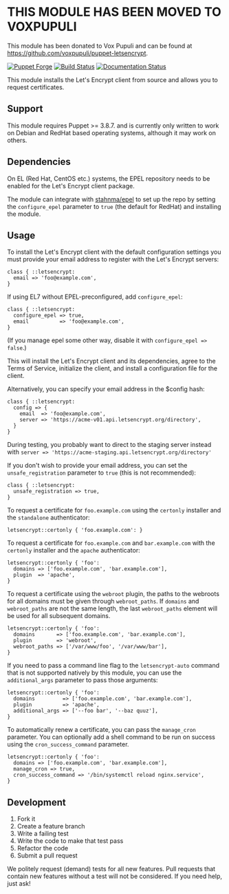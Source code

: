 # **THIS MODULE HAS BEEN MOVED TO VOXPUPULI**

This module has been donated to Vox Pupuli and can be found at https://github.com/voxpupuli/puppet-letsencrypt.

[![Puppet Forge](http://img.shields.io/puppetforge/v/danzilio/letsencrypt.svg?style=flat)](https://forge.puppetlabs.com/danzilio/letsencrypt) [![Build Status](https://travis-ci.org/danzilio/puppet-letsencrypt.svg)](https://travis-ci.org/danzilio/puppet-letsencrypt) [![Documentation Status](http://img.shields.io/badge/docs-puppet--strings-ff69b4.svg?style=flat)](http://danzilio.github.io/puppet-letsencrypt)

This module installs the Let's Encrypt client from source and allows you to request certificates.

## Support

This module requires Puppet >= 3.8.7. and is currently only written to work on
Debian and RedHat based operating systems, although it may work on others.

## Dependencies

On EL (Red Hat, CentOS etc.) systems, the EPEL repository needs to be enabled
for the Let's Encrypt client package.

The module can integrate with [stahnma/epel](https://forge.puppetlabs.com/stahnma/epel)
to set up the repo by setting the `configure_epel` parameter to `true` (the default for RedHat) and
installing the module.

## Usage

To install the Let's Encrypt client with the default configuration settings you
must provide your email address to register with the Let's Encrypt servers:

```puppet
class { ::letsencrypt:
  email => 'foo@example.com',
}
```

If using EL7 without EPEL-preconfigured, add `configure_epel`:

```puppet
class { ::letsencrypt:
  configure_epel => true,
  email          => 'foo@example.com',
}
```

(If you manage epel some other way, disable it with `configure_epel => false`.)

This will install the Let's Encrypt client and its dependencies, agree to the
Terms of Service, initialize the client, and install a configuration file for
the client.

Alternatively, you can specify your email address in the $config hash:

```puppet
class { ::letsencrypt:
  config => {
    email  => 'foo@example.com',
    server => 'https://acme-v01.api.letsencrypt.org/directory',
  }
}
```
During testing, you probably want to direct to the staging server instead with
`server => 'https://acme-staging.api.letsencrypt.org/directory'`


If you don't wish to provide your email address, you can set the
`unsafe_registration` parameter to `true` (this is not recommended):

```puppet
class { ::letsencrypt:
  unsafe_registration => true,
}
```

To request a certificate for `foo.example.com` using the `certonly` installer
and the `standalone` authenticator:

```puppet
letsencrypt::certonly { 'foo.example.com': }
```

To request a certificate for `foo.example.com` and `bar.example.com` with the
`certonly` installer and the `apache` authenticator:

```puppet
letsencrypt::certonly { 'foo':
  domains => ['foo.example.com', 'bar.example.com'],
  plugin  => 'apache',
}
```

To request a certificate using the `webroot` plugin, the paths to the webroots
for all domains must be given through `webroot_paths`. If `domains` and
`webroot_paths` are not the same length, the last `webroot_paths` element will
be used for all subsequent domains.

```puppet
letsencrypt::certonly { 'foo':
  domains       => ['foo.example.com', 'bar.example.com'],
  plugin        => 'webroot',
  webroot_paths => ['/var/www/foo', '/var/www/bar'],
}
```

If you need to pass a command line flag to the `letsencrypt-auto` command that
is not supported natively by this module, you can use the `additional_args`
parameter to pass those arguments:

```puppet
letsencrypt::certonly { 'foo':
  domains         => ['foo.example.com', 'bar.example.com'],
  plugin          => 'apache',
  additional_args => ['--foo bar', '--baz quuz'],
}
```

To automatically renew a certificate, you can pass the `manage_cron` parameter.
You can optionally add a shell command to be run on success using the `cron_success_command` parameter.

```puppet
letsencrypt::certonly { 'foo':
  domains => ['foo.example.com', 'bar.example.com'],
  manage_cron => true,
  cron_success_command => '/bin/systemctl reload nginx.service',
}
```

## Development

1. Fork it
2. Create a feature branch
3. Write a failing test
4. Write the code to make that test pass
5. Refactor the code
6. Submit a pull request

We politely request (demand) tests for all new features. Pull requests that contain new features without a test will not be considered. If you need help, just ask!
